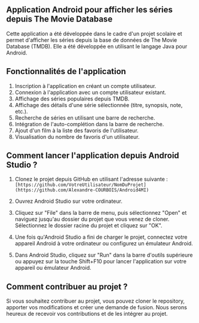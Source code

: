 ## Application Android pour afficher les séries depuis The Movie Database

Cette application a été développée dans le cadre d'un projet scolaire et permet d'afficher les séries depuis la base de données de The Movie Database (TMDB). Elle a été développée en utilisant le langage Java pour Android.

## Fonctionnalités de l'application

1. Inscription à l'application en créant un compte utilisateur.
2. Connexion à l'application avec un compte utilisateur existant.
3. Affichage des séries populaires depuis TMDB.
4. Affichage des détails d'une série sélectionnée (titre, synopsis, note, etc.).
5. Recherche de séries en utilisant une barre de recherche.
6. Intégration de l'auto-complétion dans la barre de recherche.
7. Ajout d'un film à la liste des favoris de l'utilisateur.
8. Visualisation du nombre de favoris d'un utilisateur.

## Comment lancer l'application depuis Android Studio ?

1. Clonez le projet depuis GitHub en utilisant l'adresse suivante : `[https://github.com/VotreUtilisateur/NomDuProjet](https://github.com/Alexandre-COURBOIS/Android4MI)`

2. Ouvrez Android Studio sur votre ordinateur.

3. Cliquez sur "File" dans la barre de menu, puis sélectionnez "Open" et naviguez jusqu'au dossier du projet que vous venez de cloner. Sélectionnez le dossier racine du projet et cliquez sur "OK".

4. Une fois qu'Android Studio a fini de charger le projet, connectez votre appareil Android à votre ordinateur ou configurez un émulateur Android.

5. Dans Android Studio, cliquez sur "Run" dans la barre d'outils supérieure ou appuyez sur la touche Shift+F10 pour lancer l'application sur votre appareil ou émulateur Android.

## Comment contribuer au projet ?

Si vous souhaitez contribuer au projet, vous pouvez cloner le repository, apporter vos modifications et créer une demande de fusion. Nous serons heureux de recevoir vos contributions et de les intégrer au projet.
